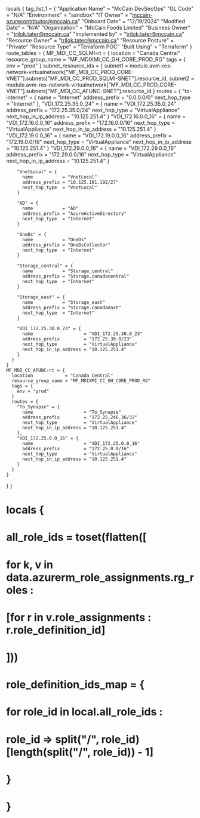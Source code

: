 locals {
  tag_list_1 = {
    "Application Name" = "McCain DevSecOps"
    "GL Code"          = "N/A"
    "Environment"      = "sandbox"
    "IT Owner"         = "mccain-azurecontributor@mccain.ca"
    "Onboard Date"     = "12/19/2024"
    "Modified Date"    = "N/A"
    "Organization"     = "McCain Foods Limited"
    "Business Owner"   = "trilok.tater@mccain.ca"
    "Implemented by"   = "trilok.tater@mccain.ca"
    "Resource Owner"   = "trilok.tater@mccain.ca"
    "Resource Posture" = "Private"
    "Resource Type"    = "Terraform POC"
    "Built Using"      = "Terraform"
  }
  route_tables = {
    MF_MDI_CC_SQLMI-rt = {
      location            = "Canada Central"
      resource_group_name = "MF_MDIXMI_CC_GH_CORE_PROD_RG"
      tags = {
        env = "prod"
      }
      subnet_resource_ids = {
        subnet1 = module.avm-res-network-virtualnetwork["MF_MDI_CC_PROD_CORE-VNET"].subnets["MF_MDI_CC_PROD_SQLMI-SNET"].resource_id,
        subnet2 = module.avm-res-network-virtualnetwork["MF_MDI_CC_PROD_CORE-VNET"].subnets["MF_MDI_CC_AFUNC-SNET"].resource_id
      }
      routes = {
        "to-internet" = {
          name           = "Internet"
          address_prefix = "0.0.0.0/0"
          next_hop_type  = "Internet"
        },
        "VDI_172.25.35.0_24" = {
          name                   = "VDI_172.25.35.0_24"
          address_prefix         = "172.25.35.0/24"
          next_hop_type          = "VirtualAppliance"
          next_hop_in_ip_address = "10.125.251.4"
        }
        "VDI_172.16.0.0_16" = {
          name                   = "VDI_172.16.0.0_16"
          address_prefix         = "172.16.0.0/16"
          next_hop_type          = "VirtualAppliance"
          next_hop_in_ip_address = "10.125.251.4"
        }
        "VDI_172.19.0.0_16" = {
          name                   = "VDI_172.19.0.0_16"
          address_prefix         = "172.19.0.0/16"
          next_hop_type          = "VirtualAppliance"
          next_hop_in_ip_address = "10.125.251.4"
        }
        "VDI_172.29.0.0_16" = {
          name                   = "VDI_172.29.0.0_16"
          address_prefix         = "172.29.0.0/16"
          next_hop_type          = "VirtualAppliance"
          next_hop_in_ip_address = "10.125.251.4"
        }

        "VnetLocal" = {
          name           = "VnetLocal"
          address_prefix = "10.125.181.192/27"
          next_hop_type  = "VnetLocal"
        }

        "AD" = {
          name           = "AD"
          address_prefix = "AzureActiveDirectory"
          next_hop_type  = "Internet"
        }

        "OneDs" = {
          name           = "OneDs"
          address_prefix = "OneDsCollector"
          next_hop_type  = "Internet"
        }

        "Storage_central" = {
          name           = "Storage_central"
          address_prefix = "Storage.canadacentral"
          next_hop_type  = "Internet"
        }

        "Storage_east" = {
          name           = "Storage_east"
          address_prefix = "Storage.canadaeast"
          next_hop_type  = "Internet"
        }

        "VDI_172.25.30.0_23" = {
          name                   = "VDI_172.25.30.0_23"
          address_prefix         = "172.25.30.0/23"
          next_hop_type          = "VirtualAppliance"
          next_hop_in_ip_address = "10.125.251.4"
        }
      }
    }
    MF_MDI_CC_AFUNC-rt = {
      location            = "Canada Central"
      resource_group_name = "MF_MDIXMI_CC_GH_CORE_PROD_RG"
      tags = {
        env = "prod"
      }
      routes = {
        "To_Synapse" = {
          name                   = "To_Synapse"
          address_prefix         = "172.25.246.36/32"
          next_hop_type          = "VirtualAppliance"
          next_hop_in_ip_address = "10.125.251.4"
        },
        "VDI_172.25.0.0_16" = {
          name                   = "VDI_172.25.0.0_16"
          address_prefix         = "172.25.0.0/16"
          next_hop_type          = "VirtualAppliance"
          next_hop_in_ip_address = "10.125.251.4"
        }
      }
    }
  }
}


# locals {
#   all_role_ids = toset(flatten([
#     for k, v in data.azurerm_role_assignments.rg_roles :
#     [for r in v.role_assignments : r.role_definition_id]
#   ]))

#   role_definition_ids_map = {
#     for role_id in local.all_role_ids :
#     role_id => split("/", role_id)[length(split("/", role_id)) - 1]
#   }
# }
